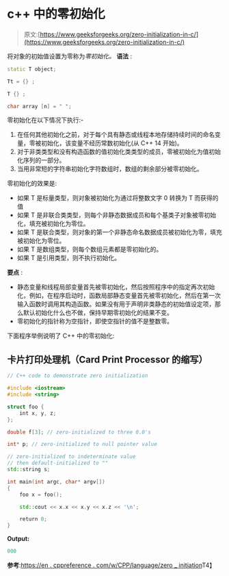 # c++ 中的零初始化

> 原文:[https://www.geeksforgeeks.org/zero-initialization-in-c/](https://www.geeksforgeeks.org/zero-initialization-in-c/)

将对象的初始值设置为零称为*零初始化。*
**语法** :

```cpp
static T object;

Tt = {} ;

T {} ;

char array [n] = " ";
```

零初始化在以下情况下执行:-

1.  在任何其他初始化之前，对于每个具有静态或线程本地存储持续时间的命名变量，零被初始化，该变量不经历常数初始化(从 C++ 14 开始)。
2.  对于非类类型和没有构造函数的值初始化类类型的成员，零被初始化为值初始化序列的一部分。
3.  当用非常短的字符串初始化字符数组时，数组的剩余部分被零初始化。

零初始化的效果是:

*   如果 T 是标量类型，则对象被初始化为通过将整数文字 0 转换为 T 而获得的值
*   如果 T 是非联合类类型，则每个非静态数据成员和每个基类子对象被零初始化，填充被初始化为零位。
*   如果 T 是联合类型，则对象的第一个非静态命名数据成员被初始化为零，填充被初始化为零位。
*   如果 T 是数组类型，则每个数组元素都是零初始化的。
*   如果 T 是引用类型，则不执行初始化。

**要点** :

*   静态变量和线程局部变量首先被零初始化，然后按照程序中的指定再次初始化，例如，在程序启动时，函数局部静态变量首先被零初始化，然后在第一次输入函数时调用其构造函数。如果没有用于声明非类静态的初始值设定项，那么默认初始化什么也不做，保持早期零初始化的结果不变。
*   零初始化的指针称为空指针，即使空指针的值不是整数零。

下面程序举例说明了 C++ 中的零初始化:

## 卡片打印处理机（Card Print Processor 的缩写）

```cpp
// C++ code to demonstrate zero initialization

#include <iostream>
#include <string>

struct foo {
    int x, y, z;
};

double f[3]; // zero-initialized to three 0.0's

int* p; // zero-initialized to null pointer value

// zero-initialized to indeterminate value
// then default-initialized to ""
std::string s;

int main(int argc, char* argv[])
{
    foo x = foo();

    std::cout << x.x << x.y << x.z << '\n';

    return 0;
}
```

**Output:** 

```cpp
000
```

**参考**:[https://en . cppreference . com/w/CPP/language/zero _ initiation](https://en.cppreference.com/w/cpp/language/zero_initialization)T4】